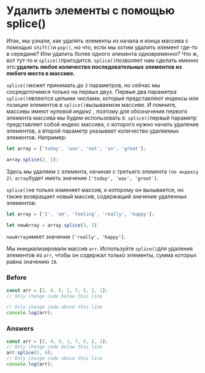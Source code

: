 # Удалить элементы с помощью splice()
Итак, мы узнали, как удалять элементы из начала и конца массива с помощью `shift()`и `pop()`, но что, если мы хотим удалить элемент где-то в середине? Или удалить более одного элемента одновременно? Что ж, вот тут-то и `splice()`пригодится. `splice()`позволяет нам сделать именно это:**удалить любое количество последовательных элементов из любого места в массиве.**

`splice()`может принимать до `3` параметров, но сейчас мы сосредоточимся только на первых двух. Первые два параметра `splice()`являются целыми числами, которые представляют индексы или позиции элементов в `splice()`вызываемом массиве. И помните, массивы имеют _нулевой индекс_ , поэтому для обозначения первого элемента массива мы будем использовать `0`. `splice()`первый параметр представляет собой индекс массива, с которого нужно начать удаление элементов, а второй параметр указывает количество удаляемых элементов. Например:
```javascript
let array = ['today', 'was', 'not', 'so', 'great'];

array.splice(2, 2);
```
Здесь мы удаляем `2` элемента, начиная с третьего элемента `(по индексу 2)`. `array`будет иметь значение `['today', 'was', 'great']`.

`splice()`не только изменяет массив, к которому он вызывается, но также возвращает новый массив, содержащий значение удаленных элементов:

```javascript
let array = ['I', 'am', 'feeling', 'really', 'happy'];

let newArray = array.splice(3, 2)
```
`newArray`имеет значение `['really', 'happy']`.

Мы инициализировали массив `arr`. Используйте `splice()`для удаления элементов из `arr`, чтобы он содержал только элементы, сумма которых равна значению `10`.

### Before
```javascript
const arr = [2, 4, 5, 1, 7, 5, 2, 1];
// Only change code below this line

// Only change code above this line
console.log(arr);
```
### Answers
```javascript
const arr = [2, 4, 5, 1, 7, 5, 2, 1];
// Only change code below this line
arr.splice(1, 4);
// Only change code above this line
console.log(arr);
```
